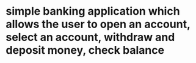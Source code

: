 # simple banking application which allows the user to open an account, select an account, withdraw and deposit money, check balance